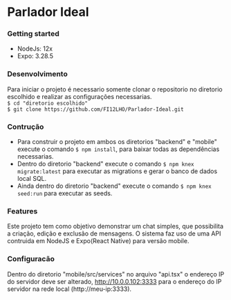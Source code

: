 # Parlador Ideal
### Getting started
- NodeJs: 12x
- Expo: 3.28.5
### Desenvolvimento
Para iniciar o projeto é necessario somente clonar o repositorio no diretorio escolhido e realizar as configurações necessarias.  
`$ cd "diretorio escolhido"`  
`$ git clone https://github.com/FI12LHO/Parlador-Ideal.git`  
### Contrução
- Para construir o projeto em ambos os diretorios "backend" e "mobile" execute o comando `$ npm install`, para baixar todas as dependências necessarias.
- Dentro do diretorio "backend" execute o comando `$ npm knex migrate:latest` para executar as migrations e gerar o banco de dados local SQL.  
- Ainda dentro do diretorio "backend" execute o comando `$ npm knex seed:run` para executar as seeds.
### Features
Este projeto tem como objetivo demonstrar um chat simples, que possibilita a criação, edição e exclusão de mensagens. O sistema faz uso de uma API contruida em NodeJS e Expo(React Native) para versão mobile.
### Configuracão
Dentro do diretorio "mobile/src/services" no arquivo "api.tsx" o endereço IP do servidor deve ser alterado, http://10.0.0.102:3333 para o endereço do IP servidor na rede local (http://meu-ip:3333).

